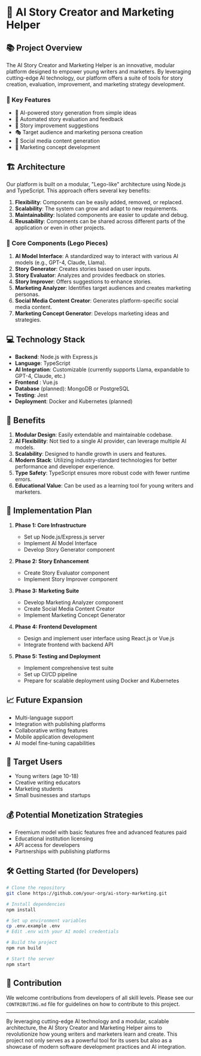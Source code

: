 # 🚀 AI Story Creator and Marketing Helper

## 📚 Project Overview

The AI Story Creator and Marketing Helper is an innovative, modular platform designed to empower young writers and marketers. By leveraging cutting-edge AI technology, our platform offers a suite of tools for story creation, evaluation, improvement, and marketing strategy development.

### 🎯 Key Features

- 📝 AI-powered story generation from simple ideas
- 🧐 Automated story evaluation and feedback
- 🚀 Story improvement suggestions
- 🎭 Target audience and marketing persona creation
- 📱 Social media content generation
- 🎨 Marketing concept development

## 🏗️ Architecture

Our platform is built on a modular, "Lego-like" architecture using Node.js and TypeScript. This approach offers several key benefits:

1. **Flexibility**: Components can be easily added, removed, or replaced.
2. **Scalability**: The system can grow and adapt to new requirements.
3. **Maintainability**: Isolated components are easier to update and debug.
4. **Reusability**: Components can be shared across different parts of the application or even in other projects.

### 🧩 Core Components (Lego Pieces)

1. **AI Model Interface**: A standardized way to interact with various AI models (e.g., GPT-4, Claude, Llama).
2. **Story Generator**: Creates stories based on user inputs.
3. **Story Evaluator**: Analyzes and provides feedback on stories.
4. **Story Improver**: Offers suggestions to enhance stories.
5. **Marketing Analyzer**: Identifies target audiences and creates marketing personas.
6. **Social Media Content Creator**: Generates platform-specific social media content.
7. **Marketing Concept Generator**: Develops marketing ideas and strategies.

## 💻 Technology Stack

- **Backend**: Node.js with Express.js
- **Language**: TypeScript
- **AI Integration**: Customizable (currently supports Llama, expandable to GPT-4, Claude, etc.)
- **Frontend** : Vue.js
- **Database** (planned): MongoDB or PostgreSQL
- **Testing**: Jest
- **Deployment**: Docker and Kubernetes (planned)

## 🌟 Benefits

1. **Modular Design**: Easily extendable and maintainable codebase.
2. **AI Flexibility**: Not tied to a single AI provider, can leverage multiple AI models.
3. **Scalability**: Designed to handle growth in users and features.
4. **Modern Stack**: Utilizing industry-standard technologies for better performance and developer experience.
5. **Type Safety**: TypeScript ensures more robust code with fewer runtime errors.
6. **Educational Value**: Can be used as a learning tool for young writers and marketers.

## 🚀 Implementation Plan

1. **Phase 1: Core Infrastructure**
   - Set up Node.js/Express.js server
   - Implement AI Model Interface
   - Develop Story Generator component

2. **Phase 2: Story Enhancement**
   - Create Story Evaluator component
   - Implement Story Improver component

3. **Phase 3: Marketing Suite**
   - Develop Marketing Analyzer component
   - Create Social Media Content Creator
   - Implement Marketing Concept Generator

4. **Phase 4: Frontend Development**
   - Design and implement user interface using React.js or Vue.js
   - Integrate frontend with backend API

5. **Phase 5: Testing and Deployment**
   - Implement comprehensive test suite
   - Set up CI/CD pipeline
   - Prepare for scalable deployment using Docker and Kubernetes

## 📈 Future Expansion

- Multi-language support
- Integration with publishing platforms
- Collaborative writing features
- Mobile application development
- AI model fine-tuning capabilities

## 👥 Target Users

- Young writers (age 10-18)
- Creative writing educators
- Marketing students
- Small businesses and startups

## 💰 Potential Monetization Strategies

- Freemium model with basic features free and advanced features paid
- Educational institution licensing
- API access for developers
- Partnerships with publishing platforms

## 🛠️ Getting Started (for Developers)

```bash
# Clone the repository
git clone https://github.com/your-org/ai-story-marketing.git

# Install dependencies
npm install

# Set up environment variables
cp .env.example .env
# Edit .env with your AI model credentials

# Build the project
npm run build

# Start the server
npm start
```

## 🤝 Contribution

We welcome contributions from developers of all skill levels. Please see our `CONTRIBUTING.md` file for guidelines on how to contribute to this project.

---

By leveraging cutting-edge AI technology and a modular, scalable architecture, the AI Story Creator and Marketing Helper aims to revolutionize how young writers and marketers learn and create. This project not only serves as a powerful tool for its users but also as a showcase of modern software development practices and AI integration.